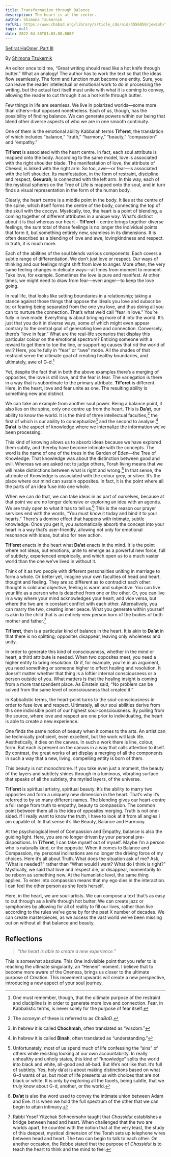 ```yaml
---
title: Transformation through Balance
description: The heart is at the center.
author: Shimona Tzukernik
refURL: https://www.chabad.org/library/article_cdo/aid/3556050/jewish/Transformation-Through-Balance.htm
tags: null
date: 2022-04-30T01:03:00.000Z
---
```


[Sefirat HaOmer, Part III](https://www.chabad.org/library/article_cdo/aid/3556050/jewish/Transformation-Through-Balance.htm)

By [Shimona Tzukernik](https://www.chabad.org/search/keyword_cdo/kid/1575/jewish/Tzukernik-Shimona.htm)

An editor once told me, “Great writing should read like a hot knife through butter.” What an analogy! The author has to work the text so that the ideas flow seamlessly. The form and function must become one entity. Sure, you can leave the reader intellectual or emotional work to do in processing the writing, but the actual text itself must unite with what it is coming to convey, allowing the reader to cut through it as a hot knife through butter.

Few things in life are seamless. We live in polarized worlds&mdash;some more than others&mdash;but opposed nonetheless. Each of us, though, has the possibility of finding balance. We can generate powers within our being that blend other diverse aspects of who we are in one smooth continuity.

One of them is the emotional ability Kabbalah terms **Tif’eret**, the translation of which includes “balance,” “truth,” “harmony,” “beauty,” “compassion” and “empathy.”

**Tif’eret** is associated with the heart centre. In fact, each soul attribute is mapped onto the body. According to the same model, love is associated with the right shoulder blade. The manifestation of love, the attribute of Chesed, is linked with the right arm. So too, awe&mdash;or fear&mdash;is associated with the left shoulder. Its manifestation, in the form of restraint, discipline and respect, **Gevurah**, is connected with the left arm. In this way, each of the mystical spheres on the Tree of Life is mapped onto the soul, and in turn finds a visual representation in the form of the human body.

Clearly, the heart centre is a middle point in the body. It lies at the centre of the spine, which itself forms the centre of the body, connecting the top of the skull with the coccyx. Mystically, too, the heart is a point of blending, a coming together of different attributes in a unique way. What’s distinct about it is that whereas our heart &ndash; **Tif’eret** &ndash; centre brings together diverse feelings, the sum total of those feelings is no longer the individual points that form it, but something entirely new, seamless in its dimensions. It is often described as a blending of love and awe, lovingkindness and respect. In truth, it is much more.

Each of the abilities of the soul blends various components. Each covers a subtle range of differentiation. We don’t just love or respect. Our ways of thinking and our feelings might shift from love to anger. More often, the very same feeling changes in delicate ways—at times from moment to moment. Take love, for example. Sometimes the love is pure and manifest. At other times, we might need to draw from fear&mdash;even anger&mdash;to keep the love going.

In real life, that looks like setting boundaries in a relationship; taking a stance against those things that oppose the ideals you love and subscribe to; or fearing being separated from the one you love, and thus doing all you can to nurture the connection. That’s what we’d call “fear in love.” You’re fully in love mode. Everything is about bringing more of it into the world. It’s just that you do it in diverse ways, some of which might even appear contrary to the central goal of generating love and connection.
Conversely, there’s “love in fear.” What are the real-life scenarios that display this particular colour on the emotional spectrum? Enticing someone with a reward to get them to toe the line, or supporting causes that rid the world of evil? Here, you’re fully in “fear” or “awe” mode. All the shades of that restraint serve the ultimate goal of creating healthy boundaries, and ultimately, awe of G-d.[^1]

Yet, despite the fact that in both the above examples there’s a merging of opposites, the love is still love, and the fear is fear. The variegation is there in a way that is subordinate to the primary attribute. **Tif’eret** is different. Here, in the heart, love and fear unite as one. The resulting ability is something new and distinct.

We can take an example from another soul power. Being a balance point, it also lies on the spine, only one centre up from the heart. This is **Da’at**, our ability to know the world. It is the third of three intellectual faculties,[^2] the first of which is our ability to conceptualize[^3] and the second to analyse.[^4] **Da’at** is the aspect of knowledge where we internalize the information we’ve been processing.

This kind of knowing allows us to absorb ideas because we have explored them subtly, and thereby have become intimate with the concepts. The word is the name of one of the trees in the Garden of Eden&mdash;the Tree of Knowledge. That knowledge was about the distinction between good and evil. Whereas we are asked not to judge others, Torah living means that we will make distinctions between what is right and wrong.[^5] In that sense, the attribute of Knowledge is associated with the colour grey, or silver. It’s the place where our mind can sustain opposites. In fact, it is the point where all the parts of an idea fuse into one whole.

When we can do that, we can take ideas in as part of ourselves, because at that point we are no longer defensive or exploring an idea with an agenda. We are truly open to what it has to tell us.[^6] This is the reason our prayer services end with the words, “You must know it today and bind it to your hearts.” There’s a domino effect that happens with intimate, subtle knowledge. Once you get it, you automatically absorb the concept into your heart in a way that’s user-friendly, allowing not only for emotional resonance with ideas, but also for new action.

**Tif’eret** enacts in the heart what **Da’at** enacts in the mind. It is the point where not ideas, but emotions, unite to emerge as a powerful new force, full of subtlety, experienced empirically, and which open us to a much vaster world than the one we’ve lived in without it.

Think of it as two people with different personalities uniting in marriage to form a whole. Or better yet, imagine your own faculties of head and heart, thought and feeling. They are so different as to contradict each other: thought is cold and objective, feeling is warm and subjective. You can live your life as a person who is detached from one or the other. Or, you can live in a way where your mind acknowledges your heart, and vice versa, but where the two are in constant conflict with each other. Alternatively, you can marry the two, creating inner peace. What you generate within yourself is akin to the child that is an entirely new person born of the bodies of both mother and father.[^7]

**Tif’eret**, then is a particular kind of balance in the heart. It is akin to **Da’at** in that there is no splitting; opposites disappear, leaving only wholeness and unity.

In order to generate this kind of consciousness, whether in the mind or heart, a third attribute is needed. When two opposites meet, you need a higher entity to bring resolution. Or if, for example, you’re in an argument, you need something or someone higher to effect healing and resolution. It doesn’t matter whether that thing is a loftier internal consciousness or a person outside of you. What matters is that the healing insight is coming from a more transcendent place. As Einstein said, “No problem can be solved from the same level of consciousness that created it.”

In Kabbalistic terms, the heart-point turns to the soul-consciousness in order to fuse love and respect. Ultimately, all our soul abilities derive from this one indivisible point of our highest soul-consciousness. By pulling from the source, where love and respect are one prior to individuating, the heart is able to create a new experience.

One finds the same notion of beauty when it comes to the arts. An artist can be technically proficient, even excellent, but the work will lack life. Aesthetically, it dies on the canvas. In such a work there is line, colour, form. But each is present on the canvas in a way that calls attention to itself. By contrast, the great works of art display a merging of all the components in such a way that a new, living, compelling entity is born of them.

This beauty is not monochrome. If you take even just a moment, the beauty of the layers and subtlety shines through in a luminous, vibrating surface that speaks of all the subtlety, the myriad layers, of the universe.

**Tif’eret** is spiritual artistry, spiritual beauty. It’s the ability to marry two opposites and form a uniquely new dimension in the heart. That’s why it’s referred to by so many different names. The blending gives our heart-centre a full range from truth to empathy, beauty to compassion. The common point between them all is the idea of opposites merging. Truth is not one-sided. If I really want to know the truth, I have to look at it from all angles I am capable of. In that sense it’s like Beauty, Balance and Harmony.

At the psychological level of Compassion and Empathy, balance is also the guiding light. Here, you are no longer driven by your personal pre-dispositions. In **Tif’eret**, I can take myself out of myself. Maybe I’m a person who is naturally kind, or the opposite. When it comes to Balance and Compassion, my personal inclinations are no longer the driving force of my choices. Here it’s all about Truth. What does the situation ask of me? Ask, “What is needed?” rather than “What would I want? What do I think is right?”
Mystically, we said that love and respect die, or disappear, momentarily to be reborn as something new. At the humanistic level, the same thing applies. To enter into compassion means that my ego dies in the interaction. I can feel the other person as she feels herself.

Here, in the heart, we are soul-artists. We can compose a text that’s as easy to cut through as a knife through hot butter. We can create jazz or symphonies by allowing for all of reality to fill our lives, rather than live according to the rules we’ve gone by for the past X number of decades. We can create masterpieces, as we access the vast world we’ve been missing out on without all that balance and beauty.

[^1]: One must remember, though, that the ultimate purpose of the restraint and discipline is in order to generate more love and connection. Fear, in Kabbalistic terms, is never solely for the purpose of fear itself.
[^2]: The acronym of these is referred to as _ChaBaD_.
[^3]: In hebrew it is called **Chochmah**, often translated as “wisdom.”
[^4]: In hebrew it is called **Binah**, often translated as “understanding.”
[^5]: Unfortunately, most of us spend much of life confessing the “sins” of others while resisting looking at our own accountability. In really unhealthy and unholy states, this kind of “knowledge” splits the world into black and white, all-good and all-bad. But life’s not like that. It’s full of subtlety. Yes, holy da’at is about making distinctions based on what G-d wants of us, but most of life presents us with choices that are not black or white. It is only by exploring all the facets, being subtle, that we truly know about G-d, another, or the world.
[^6]: **Da’at** is also the word used to convey the intimate union between Adam and Eve. It is when we hold the full spectrum of the other that we can begin to attain intimacy.
[^7]:
    Rabbi Yosef Yitzchak Schneersohn taught that _Chassidut_ establishes a bridge between head and heart. When challenged that the two are worlds apart, he counted with the notion that at the very least, the study of this deepest, mystical dimension of the Torah sets up telephone wires between head and heart. The two can begin to talk to each other.
    On another occasion, the Rebbe stated that the purpose of _Chassidut_ is to teach the heart to think and the mind to feel.

## Reflections

> "_the heart is able to create a new experience._"

This is somewhat absolute. This One indivisible point that you refer to is reaching the ultimate singularity, an “Heneni” moment. I believe that to become more aware of the Oneness, brings us closer to the ultimate purpose of Creation. This movement upwards will create a new perspective, introducing a new aspect of your soul journey.
